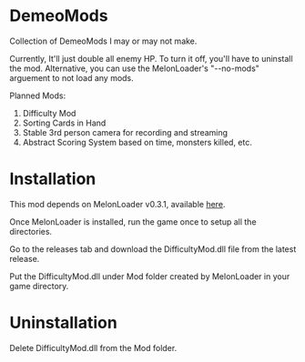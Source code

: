 # DemeoMods
Collection of DemeoMods I may or may not make.

Currently, It'll just double all enemy HP. To turn it off, you'll have to uninstall the mod. Alternative, you can use the MelonLoader's "--no-mods" arguement to not load any mods.

Planned Mods:
1. Difficulty Mod
1. Sorting Cards in Hand
1. Stable 3rd person camera for recording and streaming
1. Abstract Scoring System based on time, monsters killed, etc.

# Installation
This mod depends on MelonLoader v0.3.1, available [here](https://github.com/LavaGang/MelonLoader/actions/runs/851850441).

Once MelonLoader is installed, run the game once to setup all the directories.

Go to the releases tab and download the DifficultyMod.dll file from the latest release.

Put the DifficultyMod.dll under Mod folder created by MelonLoader in your game directory.


# Uninstallation
Delete DifficultyMod.dll from the Mod folder.
